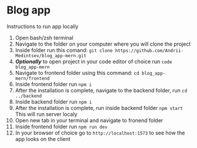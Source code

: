 # Blog app
Instructions to run app locally
1. Open bash/zsh terminal
2. Navigate to the folder on your computer where you will clone the project
3. Inside folder run this comand: `git clone https://github.com/Andrii-Medintsev/blog_app-mern.git`
4. ***Optionally*** to open project in your code editor of choice run `code blog_app-mern`
5. Navigate to frontend folder using this command: `cd blog_app-mern/frontend`
6. Inside frontend folder run `npm i`
7. After the installation is complete, navigate to the backend folder, run `cd ../backend`
8. Inside backend folder run `npm i`
9. After the installation is complete, run inside backend folder `npm start` This will run server localy
10. Open new tab in your terminal and navigate to fronend folder
11. Inside frontend folder run `npm run dev`
12. In your browser of choice go to `http://localhost:1573` to see how the app looks on the client
